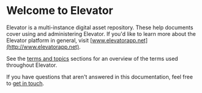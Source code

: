 # Welcome to Elevator

Elevator is a multi-instance digital asset repository. These help documents cover using and administering Elevator. If you'd like to learn more about the Elevator platform in general, visit [www.elevatorapp.net](http://www.elevatorapp.net).

See the [terms and topics](/terms) sections for an overview of the terms used throughout Elevator.

If you have questions that aren't answered in this documentation, feel free to [get in touch](mailto:mcfa0086@umn.edu). 